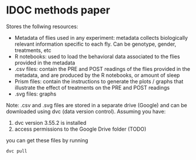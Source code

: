 # IDOC methods paper

Stores the follwing resources:

* Metadata of flies used in any experiment: metadata collects biologically relevant information specific to each fly. Can be genotype, gender, treatments, etc
* R notebooks: used to load the behavioral data associated to the flies provided in the metadata
* .csv files: contain the PRE and POST readings of the flies provided in the metadata, and are produced by the R notebooks, or amount of sleep
* Prism files: contain the instructions to generate the plots / graphs that illustrate the effect of treatments on the PRE and POST readings
* .svg files: graphs

Note: .csv and .svg files are stored in a separate drive (Google) and can be downloaded using dvc (data version control). Assuming you have:

1. dvc version 3.55.2 is installed
2. access permissions to the Google Drive folder (TODO)

you can get these files by running

```
dvc pull
```
